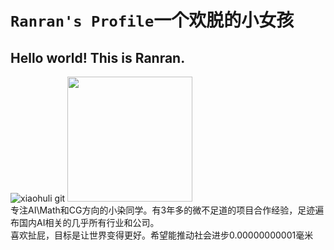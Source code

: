 # `Ranran's Profile`一个欢脱的小女孩

## Hello world! This is Ranran.
![xiaohuli git](https://user-images.githubusercontent.com/110769557/233053913-55d6a78b-dcbb-47e2-a2b3-ac28ed1e11c7.gif)
<img src="https://user-images.githubusercontent.com/110769557/234466315-8df0b4d4-a82c-4bac-8450-9195ef8c4025.png" width="200px"> <br>
专注AI\Math和CG方向的小染同学。有3年多的微不足道的项目合作经验，足迹遍布国内AI相关的几乎所有行业和公司。<br>
喜欢扯屁，目标是让世界变得更好。希望能推动社会进步0.00000000001毫米<br>
